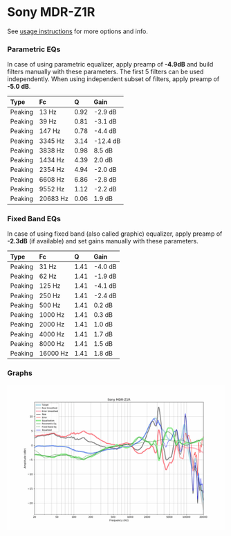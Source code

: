 # Sony MDR-Z1R
See [usage instructions](https://github.com/jaakkopasanen/AutoEq#usage) for more options and info.

### Parametric EQs
In case of using parametric equalizer, apply preamp of **-4.9dB** and build filters manually
with these parameters. The first 5 filters can be used independently.
When using independent subset of filters, apply preamp of **-5.0 dB**.

| Type    | Fc       |    Q | Gain     |
|:--------|:---------|:-----|:---------|
| Peaking | 13 Hz    | 0.92 | -2.9 dB  |
| Peaking | 39 Hz    | 0.81 | -3.1 dB  |
| Peaking | 147 Hz   | 0.78 | -4.4 dB  |
| Peaking | 3345 Hz  | 3.14 | -12.4 dB |
| Peaking | 3838 Hz  | 0.98 | 8.5 dB   |
| Peaking | 1434 Hz  | 4.39 | 2.0 dB   |
| Peaking | 2354 Hz  | 4.94 | -2.0 dB  |
| Peaking | 6608 Hz  | 6.86 | -2.8 dB  |
| Peaking | 9552 Hz  | 1.12 | -2.2 dB  |
| Peaking | 20683 Hz | 0.06 | 1.9 dB   |

### Fixed Band EQs
In case of using fixed band (also called graphic) equalizer, apply preamp of **-2.3dB**
(if available) and set gains manually with these parameters.

| Type    | Fc       |    Q | Gain    |
|:--------|:---------|:-----|:--------|
| Peaking | 31 Hz    | 1.41 | -4.0 dB |
| Peaking | 62 Hz    | 1.41 | -1.9 dB |
| Peaking | 125 Hz   | 1.41 | -4.1 dB |
| Peaking | 250 Hz   | 1.41 | -2.4 dB |
| Peaking | 500 Hz   | 1.41 | 0.2 dB  |
| Peaking | 1000 Hz  | 1.41 | 0.3 dB  |
| Peaking | 2000 Hz  | 1.41 | 1.0 dB  |
| Peaking | 4000 Hz  | 1.41 | 1.7 dB  |
| Peaking | 8000 Hz  | 1.41 | 1.5 dB  |
| Peaking | 16000 Hz | 1.41 | 1.8 dB  |

### Graphs
![](./Sony%20MDR-Z1R.png)